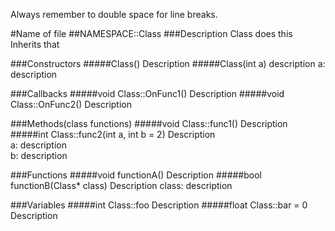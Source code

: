 Always remember to double space for line breaks.
  
#Name of file
##NAMESPACE::Class
###Description
Class does this
Inherits that

###Constructors
#####Class()
Description
#####Class(int a)
description
a: description

###Callbacks
#####void Class::OnFunc1()
Description
#####void Class::OnFunc2()
Description

###Methods(class functions)
#####void Class::func1()
Description
#####int Class::func2(int a, int b = 2)
Description  
a: description  
b: description  

###Functions
#####void functionA()
Description
#####bool functionB(Class* class)
Description
class: description

###Variables
#####int Class::foo
Description
#####float Class::bar = 0
Description
